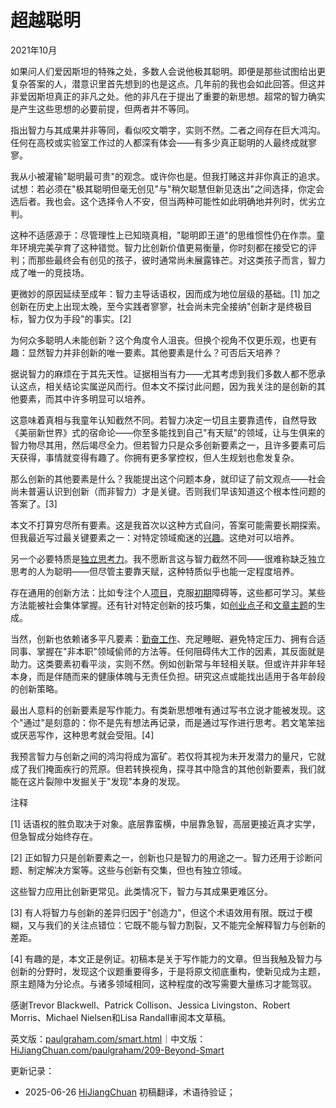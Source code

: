 


# 超越聪明

2021年10月

如果问人们爱因斯坦的特殊之处，多数人会说他极其聪明。即便是那些试图给出更复杂答案的人，潜意识里首先想到的也是这点。几年前的我也会如此回答。但这并非爱因斯坦真正的非凡之处。他的非凡在于提出了重要的新思想。超常的智力确实是产生这些思想的必要前提，但两者并不等同。

指出智力与其成果并非等同，看似咬文嚼字，实则不然。二者之间存在巨大鸿沟。任何在高校或实验室工作过的人都深有体会——有多少真正聪明的人最终成就寥寥。

我从小被灌输"聪明最可贵"的观念。或许你也是。但我打赌这并非你真正的追求。试想：若必须在"极其聪明但毫无创见"与"稍欠聪慧但新见迭出"之间选择，你定会选后者。我也会。这个选择令人不安，但当两种可能性如此明确地并列时，优劣立判。

这种不适感源于：尽管理性上已知晓真相，"聪明即王道"的思维惯性仍在作祟。童年环境完美孕育了这种错觉。智力比创新价值更易衡量，你时刻都在接受它的评判；而那些最终会有创见的孩子，彼时通常尚未展露锋芒。对这类孩子而言，智力成了唯一的竞技场。

更微妙的原因延续至成年：智力主导话语权，因而成为地位层级的基础。[1] 加之创新在历史上出现太晚，至今实践者寥寥，社会尚未完全接纳"创新才是终极目标，智力仅为手段"的事实。[2]

为何众多聪明人未能创新？这个角度令人沮丧。但换个视角不仅更乐观，也更有趣：显然智力并非创新的唯一要素。其他要素是什么？可否后天培养？

据说智力的麻烦在于其先天性。证据相当有力——尤其考虑到我们多数人都不愿承认这点，相关结论实属逆风而行。但本文不探讨此问题，因为我关注的是创新的其他要素，而其中许多明显可以培养。

这意味着真相与我童年认知截然不同。若智力决定一切且主要靠遗传，自然导致《美丽新世界》式的宿命论——你至多能找到自己"有天赋"的领域，让与生俱来的智力物尽其用，然后竭尽全力。但若智力只是众多创新要素之一，且许多要素可后天获得，事情就变得有趣了。你拥有更多掌控权，但人生规划也愈发复杂。

那么创新的其他要素是什么？我能提出这个问题本身，就印证了前文观点——社会尚未普遍认识到创新（而非智力）才是关键。否则我们早该知道这个根本性问题的答案了。[3]

本文不打算穷尽所有要素。这是我首次以这种方式自问，答案可能需要长期探索。但我最近写过最关键要素之一：对特定领域痴迷的[兴趣](https://hijiangchuan.com/paulgraham/180-The-Bus-Ticket-Theory-of-Genius)。这绝对可以培养。

另一个必要特质是[独立思考力](https://hijiangchuan.com/paulgraham/194-How-to-Think-for-Yourself)。我不愿断言这与智力截然不同——很难称缺乏独立思考的人为聪明——但尽管主要靠天赋，这种特质似乎也能一定程度培养。

存在通用的创新方法：比如专注个人[项目](https://hijiangchuan.com/paulgraham/206-A-Project-of-Ones-Own)，克服[初期](https://hijiangchuan.com/paulgraham/193-Early-Work)障碍等，这些都可学习。某些方法能被社会集体掌握。还有针对特定创新的技巧集，如[创业点子](https://hijiangchuan.com/paulgraham/151-How-to-Get-Startup-Ideas)和[文章主题](https://hijiangchuan.com/paulgraham/032-The-Age-of-the-Essay)的生成。

当然，创新也依赖诸多平凡要素：[勤奋工作](https://hijiangchuan.com/paulgraham/207-How-to-Work-Hard)、充足睡眠、避免特定压力、拥有合适同事、掌握在"非本职"领域偷师的方法等。任何阻碍伟大工作的因素，其反面就是助力。这类要素初看平淡，实则不然。例如创新常与年轻相关联。但或许并非年轻本身，而是伴随而来的健康体魄与无责任负担。研究这点或能找出适用于各年龄段的创新策略。

最出人意料的创新要素是写作能力。有类新思想唯有通过写书立说才能被发现。这个"通过"是刻意的：你不是先有想法再记录，而是通过写作进行思考。若文笔笨拙或厌恶写作，这种思考就会受阻。[4]

我预言智力与创新之间的鸿沟将成为富矿。若仅将其视为未开发潜力的量尺，它就成了我们掩面疾行的荒原。但若转换视角，探寻其中隐含的其他创新要素，我们就能在这片裂隙中发掘关于"发现"本身的发现。

注释

[1] 话语权的胜负取决于对象。底层靠蛮横，中层靠急智，高层更接近真才实学，但急智成分始终存在。

[2] 正如智力只是创新要素之一，创新也只是智力的用途之一。智力还用于诊断问题、制定解决方案等。这些与创新有交集，但也有独立领域。

这些智力应用比创新更常见。此类情况下，智力与其成果更难区分。

[3] 有人将智力与创新的差异归因于"创造力"，但这个术语效用有限。既过于模糊，又与我们的关注点错位：它既不能与智力割裂，又不能完全解释智力与创新的差距。

[4] 有趣的是，本文正是例证。初稿本是关于写作能力的文章。但当我触及智力与创新的分野时，发现这个议题重要得多，于是将原文彻底重构，使新见成为主题，原主题降为分论点。与诸多领域相同，这种程度的改写需要大量练习才能驾驭。

感谢Trevor Blackwell、Patrick Collison、Jessica Livingston、Robert Morris、Michael Nielsen和Lisa Randall审阅本文草稿。

英文版：[paulgraham.com/smart.html](https://paulgraham.com/smart.html)｜中文版：[HiJiangChuan.com/paulgraham/209-Beyond-Smart](https://hijiangchuan.com/paulgraham/209-Beyond-Smart)



更新记录：
- 2025-06-26 [HiJiangChuan](https://hijiangchuan.com) 初稿翻译，术语待验证；
